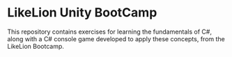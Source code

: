 # LikeLion Unity BootCamp

This repository contains exercises for learning the fundamentals of C#, along with a C# console game developed to apply these concepts, from the LikeLion Bootcamp.
